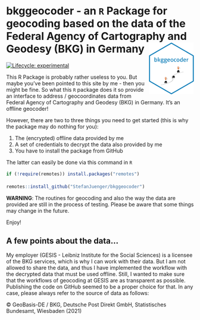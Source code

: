 
# bkggeocoder - an `R` Package for geocoding based on the data of the Federal Agency of Cartography and Geodesy (BKG) in Germany <img src="./man/images/hex_bkggeocoder.png" align="right" alt="" width="120" />

<!-- badges: start -->

[![Lifecycle:
experimental](https://img.shields.io/badge/lifecycle-experimental-red.svg)](https://www.tidyverse.org/lifecycle/#experimental)
<!-- badges: end -->

This R Package is probably rather useless to you. But maybe you’ve been
pointed to this site by me - then you might be fine. So what this `R`
package does it so provide an interface to address / geocoordinates data
from Federal Agency of Cartography and Geodesy (BKG) in Germany. It’s an
offline geocoder\!

However, there are two to three things you need to get started (this is
why the package may do nothing for you):

1.  The (encrypted) offline data provided by me
2.  A set of credentials to decrypt the data also provided by me
3.  You have to install the package from GitHub

The latter can easily be done via this command in `R`

``` r
if (!require(remotes)) install.packages("remotes")

remotes::install_github("StefanJuenger/bkggeocoder")
```

**WARNING**: The routines for geocoding and also the way the data are
provided are still in the process of testing. Please be aware that some
things may change in the future.

Enjoy\!

## A few points about the data…

My employer (GESIS - Leibniz Institute for the Social Sciences) is a
licensee of the BKG services, which is why I can work with their data.
But I am not allowed to share the data, and thus I have implemented the
workflow with the decrypted data that must be used offline. Still, I
wanted to make sure that the workflows of geocoding at GESIS are as
transparent as possible. Publishing the code on GitHub seemed to be a
proper choice for that. In any case, please always refer to the source
of data as follows:

© GeoBasis-DE / BKG, Deutsche Post Direkt GmbH, Statistisches Bundesamt,
Wiesbaden (2021)

